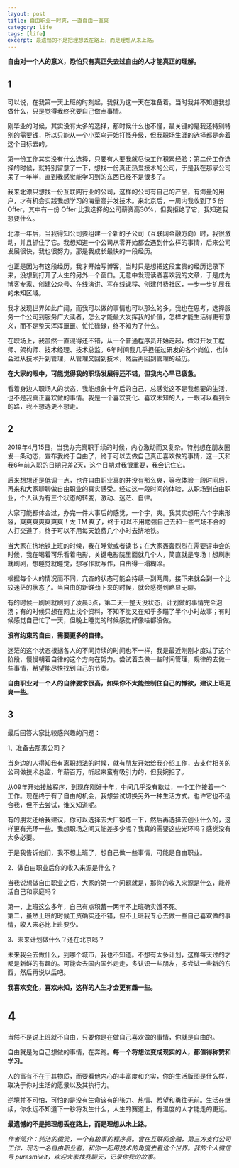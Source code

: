 ```yaml
---
layout: post
title: 自由职业一时爽，一直自由一直爽
category: life
tags: [life]
excerpt: 最遗憾的不是把理想丢在路上，而是理想从未上路。
---
```


**自由对一个人的意义，恐怕只有真正失去过自由的人才能真正的理解。**

## 1

可以说，在我第一天上班的时刻起，我就为这一天在准备着。当时我并不知道我想做什么，只是觉得我终究要自己做点事情。

刚毕业的时候，其实没有太多的选择，那时候什么也不懂，最关键的是我还特别特别的需要钱，所以只能从一个小菜鸟开始打怪升级，但我职场生涯的选择都是奔着这个目标去的。

第一份工作其实没有什么选择，只要有人要我就尽快工作积累经验；第二份工作选择的时候，就特别留意了一下，想找一份真正热爱技术的公司，于是我在那家公司呆了一年半，直到我感觉能学习到的东西已经不是很多了。

我来北漂只想找一份互联网行业的公司，这样的公司有自己的产品，有海量的用户，才有机会实践我想学习的海量高并发技术。来北京后，一周内我收到了5 份 Offer，其中有一份 Offer 比我选择的公司薪资高30%，但我拒绝了它，我知道我想要什么。

北漂一年后，当我得知公司要组建一个新的子公司（互联网金融方向）时，我很激动，并且抓住了它。我想知道一个公司从零开始都会遇到什么样的事情，后来公司发展很快，我也很努力，那是我成长最快的一段经历。

也正是因为有这段经历，我才开始写博客，当时只是想把这段宝贵的经历记录下来，没想到打开了人生的另外一个窗口。无意中发现读者喜欢我的文章，于是成为博客专家、创建公众号、在线演讲、写在线课程、创建付费社区，一步一步扩展我的未知区域。

我才发现世界如此广阔，而我可以做的事情也可以那么的多。我也在思考，选择服务一个公司到服务广大读者，怎么才能最大发挥我的价值，怎样才能生活得更有意义，而不是整天浑浑噩噩、忙忙碌碌，终不知为了什么。

在职场上，我虽然一直混得还不错，从一个普通程序员开始走起，做过开发工程师、架构师、技术经理、技术总监。6年时间我几乎担任过研发的各个岗位，也体会过从技术升到管理，从管理又回到技术，然后再回到管理的经历。

**在大家的眼中，可能觉得我的职场发展得还不错，但我内心早已疲惫。**

看着身边人职场人的状态，我能想象十年后的自己，总感觉这不是我想要的生活，也不是我真正喜欢做的事情。我是一个喜欢变化、喜欢未知的人，一眼可以看到头的路，我不想选更不想走。

## 2

2019年4月15日，当我办完离职手续的时候，内心激动而又复杂。特别想在朋友圈发一条动态，宣布我终于自由了，终于可以去做自己真正喜欢做的事情，这一天和我6年前入职的日期只差2天，这个日期对我很重要，我会记住它。

后来想想还是低调一点，也许自由职业真的并没有那么爽，等我体验一段时间后，再来和大家聊聊做自由职业的真实感受。经过这一段时间的体验，从职场到自由职业，个人认为有三个状态的转变，激动、迷茫、自律。

大家可能都体会过，办完一件大事后的感觉，一个字，爽。我其实想用六个字来形容，爽爽爽爽爽爽爽！太 TM 爽了，终于可以不用勉强自己去和一些气场不合的人打交道了，终于可以不用每天浪费几个小时去挤地铁。

当大家在挤地铁上班的时候，我在睡觉或者读书；在大家轰轰烈烈在需要评审会的时候，我在喝着可乐看着电影，关键电影院里面就几个人，简直就是专场！想刷剧就刷剧，想睡觉就睡觉，想写作就写作，自由得一塌糊涂。

根据每个人的情况而不同，亢奋的状态可能会持续一到两周，接下来就会到一个比较迷茫的状态了。当自由的新鲜劲下来的时候，就会感觉到略显无聊。

有的时候一刷剧就刷到了凌晨3点，第二天一整天没状态，计划做的事情完全泡汤；有的时候只想在网上找个资料，不知不觉又在知乎多瞄了半个小时故事；有时候感觉自己忙了一天，但晚上睡觉的时候感觉好像啥都没做。

**没有约束的自由，需要更多的自律。**

迷茫的这个状态根据各人的不同持续的时间也不一样，我是最近刚刚才度过了这个阶段，慢慢朝着自律的这个方向在努力。尝试着去做一些时间管理，规律的去做一些事情，希望能尽快找到自己的节奏。

**自由职业对一个人的自律要求很高，如果你不太能控制住自己的懒欲，建议上班更爽一些。**

## 3

最后回答大家比较感兴趣的问题：

1、准备去那家公司？

当身边的人得知我有离职想法的时候，就有朋友开始给我介绍工作，去支付相关的公司做技术总监，年薪百万，听起来蛮有吸引力的，但我婉拒了。

从09年开始接触程序，到现在刚好十年，中间几乎没有歇过，一个工作接着一个工作。现在终于有了自由的机会，我想尝试切换另外一种生活方式。也许它也不适合我，但不去尝试，谁又知道呢。

有的朋友还给我建议，你可以选择去大厂锻炼一下，然后再选择去创业什么的，这样更有光环一些。我想职场之间又能差多少呢？我真的需要这些光环吗？感觉没有太多必要。

于是我告诉他们，我不想上班了，想自己做一些事情，可能是自由职业。

2、做自由职业后你的收入来源是什么？

当我说想做自由职业之后，大家的第一个问题就是，那你的收入来源是什么，能养活自己和家庭吗？

第一，上班这么多年，自己有点积蓄一两年不上班确实饿不死。  
第二，虽然上班的时候工资确实还不错，但不上班我专心去做一些自己喜欢做的事情，收入未必比上班要少。

3、未来计划做什么？还在北京吗？

未来我会去做什么，到哪个城市，我也不知道。不想有太多计划，这样每天过的才都是新鲜的有趣的。可能会去国内国外走走，多认识一些朋友，多尝试一些新的东西，然后再说以后吧。

**我喜欢变化，喜欢未知，这样的人生才会更有趣一些。**


# 4

当然不是说上班就不自由，只要你是在做自己喜欢做的事情，你就是自由的。

自由就是为自己想做的事情，在奔跑。**每一个将想法变成现实的人，都值得称赞和学习。**

人的富有不在于其物质，而要看他内心的丰富度和充实，你的生活版图是什么样，取决于你对生活的愿景以及其执行力。


逆境并不可怕，可怕的是没有生命该有的张力、热情、希望和勇往无前。生活在继续，你永远不知道下一秒将发生什么，人生的赛道上，有温度的人才能走的更远。


**最遗憾的不是把理想丢在路上，而是理想从未上路。**


*作者简介：纯洁的微笑，一个有故事的程序员。曾在互联网金融，第三方支付公司工作，现为一名自由职业者，和你一起用技术的角度去看这个世界。我的个人微信号 puresmileit，欢迎大家找我聊天，记录你我的故事。*